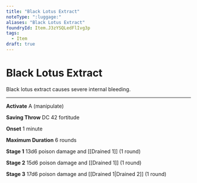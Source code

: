 ```yaml
---
title: "Black Lotus Extract"
noteType: ":luggage:"
aliases: "Black Lotus Extract"
foundryId: Item.J3zYSQLedFlIvg3p
tags:
  - Item
draft: true
---
```


# Black Lotus Extract

Black lotus extract causes severe internal bleeding.

* * *

**Activate** A (manipulate)

**Saving Throw** DC 42 fortitude

**Onset** 1 minute

**Maximum Duration** 6 rounds

**Stage 1** 13d6 poison damage and [[Drained 1]] (1 round)

**Stage 2** 15d6 poison damage and [[Drained 1]] (1 round)

**Stage 3** 17d6 poison damage and [[Drained 1|Drained 2]] (1 round)
